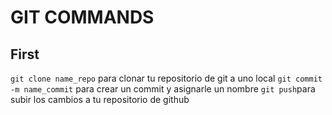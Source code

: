 # GIT COMMANDS

## First

`git clone name_repo` para clonar tu repositorio de git a uno local
`git commit -m name_commit` para crear un commit y asignarle un nombre
`git push`para subir los cambios a tu repositorio de github
